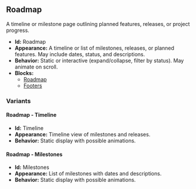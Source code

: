 ## Roadmap
A timeline or milestone page outlining planned features, releases, or project progress.
- **Id:** Roadmap
- **Appearance:** A timeline or list of milestones, releases, or planned features. May include dates, status, and descriptions.
- **Behavior:** Static or interactive (expand/collapse, filter by status). May animate on scroll.
- **Blocks:**
  - [Roadmap](../blocks/Roadmap.md)
  - [Footers](../blocks/Footers.md)
### Variants
#### Roadmap - **Timeline**
- **Id:** Timeline
- **Appearance:** Timeline view of milestones and releases.
- **Behavior:** Static display with possible animations.
#### Roadmap - **Milestones**
- **Id:** Milestones
- **Appearance:** List of milestones with dates and descriptions.
- **Behavior:** Static display with possible animations.
